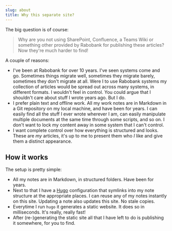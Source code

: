```yaml
---
slug: about
title: Why this separate site?
---
```

The big question is of course: 

> Why are you not using SharePoint, Confluence, a Teams Wiki or something other provided by Rabobank for publishing these articles? Now they're much harder to find!

A couple of reasons:

- I've been at Rabobank for over 10 years. I've seen systems come and go. Sometimes things migrate well, sometimes they migrate barely, sometimes they don't migrate at all. Were I to use Rabobank systems my collection of articles would be spread out across many systems, in different formats. I wouldn't feel in control. You could argue that I shouldn't care about stuff I wrote years ago. But I do.
- I prefer plain text and offline work. All my work notes are in Markdown in a Git repository on my local machine, and have been for years. I can easily find all the stuff I ever wrote wherever I am, can easily manipulate multiple documents at the same time through some scripts, and so on. I don't want to lock my content away in some system that I can't control.
- I want complete control over how everything is structured and looks. These are *my* articles, it's up to me to present them who *I* like and give them a distinct appearance.

## How it works

The setup is pretty simple:

- All my notes are in Markdown, in structured folders. Have been for years.
- Next to that I have a [Hugo](https://gohugo.io) configuration that symlinks into my note structure at the appropriate places. I can reuse any of my notes instantly on this site. Updating a note also updates this site. No stale copies.
- Everytime I run `hugo` it generates a static website. It does so in milliseconds. It's really, really fast!
- After (re-)generating the static site all that I have left to do is publishing it somewhere, for you to find.
